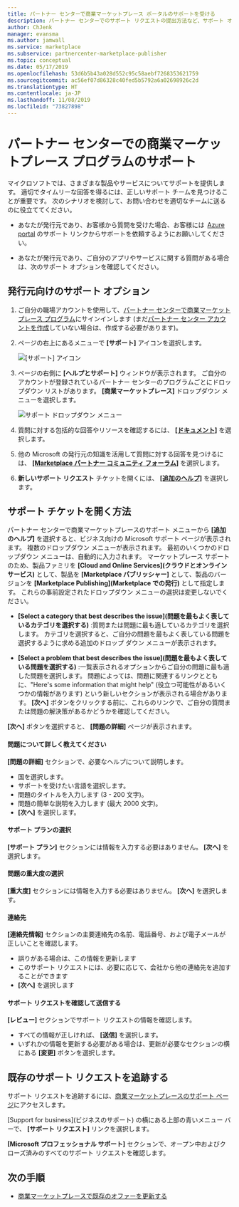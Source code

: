 ```yaml
---
title: パートナー センターで商業マーケットプレース ポータルのサポートを受ける
description: パートナー センターでのサポート リクエストの提出方法など、サポート オプションについて学習します。
author: ChJenk
manager: evansma
ms.author: jamwall
ms.service: marketplace
ms.subservice: partnercenter-marketplace-publisher
ms.topic: conceptual
ms.date: 05/17/2019
ms.openlocfilehash: 53d6b5b43a028d552c95c58aebf7268353621759
ms.sourcegitcommit: ac56ef07d86328c40fed5b5792a6a02698926c2d
ms.translationtype: HT
ms.contentlocale: ja-JP
ms.lasthandoff: 11/08/2019
ms.locfileid: "73827898"
---
```

# <a name="support-for-the-commercial-marketplace-program-in-partner-center"></a>パートナー センターでの商業マーケットプレース プログラムのサポート

マイクロソフトでは、さまざまな製品やサービスについてサポートを提供します。 適切でタイムリーな回答を得るには、正しいサポート チームを見つけることが重要です。 次のシナリオを検討して、お問い合わせを適切なチームに送るのに役立ててください。 

- あなたが発行元であり、お客様から質問を受けた場合、お客様には  [Azure portal](https://portal.azure.com/) のサポート リンクからサポートを依頼するようにお願いしてください。 

- あなたが発行元であり、ご自分のアプリやサービスに関する質問がある場合は、次のサポート オプションを確認してください。

## <a name="support-options-for-publishers"></a>発行元向けのサポート オプション

1. ご自分の職場アカウントを使用して、[パートナー センターで商業マーケットプレース プログラム](https://partner.microsoft.com/dashboard/commercial-marketplace/overview)にサインインします (まだ[パートナー センター アカウントを作成](./create-account.md)していない場合は、作成する必要があります)。

1. ページの右上にあるメニューで **[サポート]** アイコンを選択します。 
 
   ![[サポート] アイコン](./media/commercial-marketplace-support.png)

1. ページの右側に **[ヘルプとサポート]** ウィンドウが表示されます。 ご自分のアカウントが登録されているパートナー センターのプログラムごとにドロップダウン リストがあります。 **[商業マーケットプレース]** ドロップダウン メニューを選択します。 
 
   ![サポート ドロップダウン メニュー](./media/commercial-marketplace-support-pane.png)

1. 質問に対する包括的な回答やリソースを確認するには、 **[[ドキュメント]](../index.md)** を選択します。 

1. 他の Microsoft の発行元の知識を活用して質問に対する回答を見つけるには、 **[[Marketplace パートナー コミュニティ フォーラム]](https://www.microsoftpartnercommunity.com/t5/Azure-Marketplace-and-AppSource/bd-p/2222)** を選択します。 

1. **新しいサポート リクエスト** チケットを開くには、 **[[追加のヘルプ]](https://support.microsoft.com/supportforbusiness/productselection?sapId=48734891-ee9a-5d77-bf29-82bf8d8111ff)** を選択します。 

## <a name="how-to-open-a-support-ticket"></a>サポート チケットを開く方法

パートナー センターで商業マーケットプレースのサポート メニューから **[追加のヘルプ]** を選択すると、ビジネス向けの Microsoft サポート ページが表示されます。 複数のドロップダウン メニューが表示されます。 最初のいくつかのドロップダウン メニューは、自動的に入力されます。 マーケットプレース サポートのため、製品ファミリを **[Cloud and Online Services]\(クラウドとオンライン サービス\)** として、製品を **[Marketplace パブリッシャー]** として、製品のバージョンを **[Marketplace Publishing]\(Marketplace での発行\)** として指定します。 これらの事前設定されたドロップダウン メニューの選択は変更しないでください。 

- **[Select a category that best describes the issue]\(問題を最もよく表しているカテゴリを選択する\)** :質問または問題に最も適しているカテゴリを選択します。 カテゴリを選択すると、ご自分の問題を最もよく表している問題を選択するように求める追加のドロップ ダウン メニューが表示されます。

- **[Select a problem that best describes the issue]\(問題を最もよく表している問題を選択する\)** :一覧表示されるオプションからご自分の問題に最も適した問題を選択します。 問題によっては、問題に関連するリンクとともに、"Here's some information that might help" (役立つ可能性があるいくつかの情報があります) という新しいセクションが表示される場合があります。 **[次へ]** ボタンをクリックする前に、これらのリンクで、ご自分の質問または問題の解決策があるかどうかを確認してください。

**[次へ]** ボタンを選択すると、 **[問題の詳細]** ページが表示されます。 

#### <a name="tell-us-more-about-your-issue"></a>問題について詳しく教えてください

**[問題の詳細]** セクションで、必要なヘルプについて説明します。

- 国を選択します。
- サポートを受けたい言語を選択します。
- 問題のタイトルを入力します (3 - 200 文字)。  
- 問題の簡単な説明を入力します (最大 2000 文字)。
- **[次へ]** を選択します。

#### <a name="select-a-support-plan"></a>サポート プランの選択

**[サポート プラン]** セクションには情報を入力する必要はありません。 **[次へ]** を選択します。 

#### <a name="select-the-severity-of-your-issue"></a>問題の重大度の選択

**[重大度]** セクションには情報を入力する必要はありません。 **[次へ]** を選択します。 

#### <a name="who-should-we-contact"></a>連絡先

**[連絡先情報]** セクションの主要連絡先の名前、電話番号、および電子メールが正しいことを確認します。 
- 誤りがある場合は、この情報を更新します
- このサポート リクエストには、必要に応じて、会社から他の連絡先を追加することができます
- **[次へ]** を選択します

#### <a name="review-and-submit-your-support-request"></a>サポート リクエストを確認して送信する

**[レビュー]** セクションでサポート リクエストの情報を確認します。 
- すべての情報が正しければ、 **[送信]** を選択します。 
- いずれかの情報を更新する必要がある場合は、更新が必要なセクションの横にある **[変更]** ボタンを選択します。

## <a name="track-your-existing-support-requests"></a>既存のサポート リクエストを追跡する 

サポート リクエストを追跡するには、[商業マーケットプレースのサポート ページ](https://support.microsoft.com/supportforbusiness/productselection?sapId=48734891-ee9a-5d77-bf29-82bf8d8111ff)にアクセスします。 

[Support for business]\(ビジネスのサポート\) の横にある上部の青いメニュー バーで、 **[サポート リクエスト]** リンクを選択します。 

**[Microsoft プロフェッショナル サポート]** セクションで、オープン中およびクローズ済みのすべてのサポート リクエストを確認します。 

## <a name="next-steps"></a>次の手順

- [商業マーケットプレースで既存のオファーを更新する](./update-existing-offer.md)
